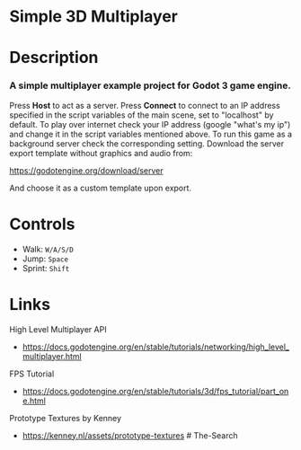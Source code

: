 # Simple 3D Multiplayer

Description
===========

### A simple multiplayer example project for Godot 3 game engine.

Press __Host__ to act as a server. Press __Connect__ to connect to an IP address specified in the script variables of the main scene, set to "localhost" by default.
To play over internet check your IP address (google "what's my ip") and change it in the script variables mentioned above.
To run this game as a background server check the corresponding setting.
Download the server export template without graphics and audio from:

https://godotengine.org/download/server

And choose it as a custom template upon export.

Controls
====

- Walk: `W/A/S/D`
- Jump: `Space`
- Sprint: `Shift`

Links
=====

High Level Multiplayer API
- https://docs.godotengine.org/en/stable/tutorials/networking/high_level_multiplayer.html

FPS Tutorial
- https://docs.godotengine.org/en/stable/tutorials/3d/fps_tutorial/part_one.html

Prototype Textures by Kenney
- https://kenney.nl/assets/prototype-textures
#   T h e - S e a r c h  
 
